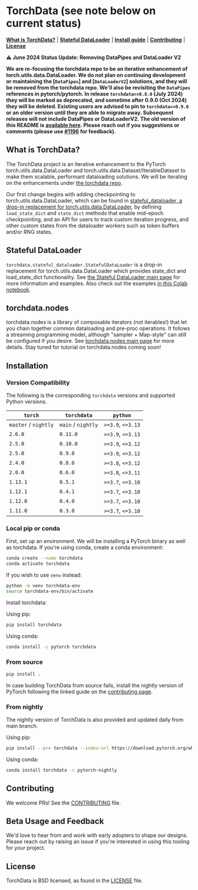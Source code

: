 # TorchData (see note below on current status)

[**What is TorchData?**](#what-is-torchdata) | [**Stateful DataLoader**](#stateful-dataloader) |
[**Install guide**](#installation) | [**Contributing**](#contributing) | [**License**](#license)

**:warning: June 2024 Status Update: Removing DataPipes and DataLoader V2**

**We are re-focusing the torchdata repo to be an iterative enhancement of torch.utils.data.DataLoader. We do not plan on
continuing development or maintaining the [`DataPipes`] and [`DataLoaderV2`] solutions, and they will be removed from
the torchdata repo. We'll also be revisiting the `DataPipes` references in pytorch/pytorch. In release
`torchdata==0.8.0` (July 2024) they will be marked as deprecated, and sometime after 0.9.0 (Oct 2024) they will be
deleted. Existing users are advised to pin to `torchdata==0.9.0` or an older version until they are able to migrate
away. Subsequent releases will not include DataPipes or DataLoaderV2. The old version of this README is
[available here](https://github.com/pytorch/data/blob/v0.7.1/README.md). Please reach out if you suggestions or comments
(please use [#1196](https://github.com/pytorch/data/issues/1196) for feedback).**

##

## What is TorchData?

The TorchData project is an iterative enhancement to the PyTorch torch.utils.data.DataLoader and
torch.utils.data.Dataset/IterableDataset to make them scalable, performant dataloading solutions. We will be iterating
on the enhancements under [the torchdata repo](torchdata).

Our first change begins with adding checkpointing to torch.utils.data.DataLoader, which can be found in
[stateful_dataloader, a drop-in replacement for torch.utils.data.DataLoader](torchdata/stateful_dataloader), by defining
`load_state_dict` and `state_dict` methods that enable mid-epoch checkpointing, and an API for users to track custom
iteration progress, and other custom states from the dataloader workers such as token buffers and/or RNG states.

## Stateful DataLoader

`torchdata.stateful_dataloader.StatefulDataLoader` is a drop-in replacement for torch.utils.data.DataLoader which
provides state_dict and load_state_dict functionality. See
[the Stateful DataLoader main page](torchdata/stateful_dataloader) for more information and examples. Also check out the
examples
[in this Colab notebook](https://colab.research.google.com/drive/1tonoovEd7Tsi8EW8ZHXf0v3yHJGwZP8M?usp=sharing).

## torchdata.nodes

torchdata.nodes is a library of composable iterators (not iterables!) that let you chain together common dataloading and
pre-proc operations. It follows a streaming programming model, although "sampler + Map-style" can still be configured if
you desire. See [torchdata.nodes main page](torchdata/nodes) for more details. Stay tuned for tutorial on
torchdata.nodes coming soon!

## Installation

### Version Compatibility

The following is the corresponding `torchdata` versions and supported Python versions.

| `torch`              | `torchdata`        | `python`          |
| -------------------- | ------------------ | ----------------- |
| `master` / `nightly` | `main` / `nightly` | `>=3.9`, `<=3.13` |
| `2.6.0`              | `0.11.0`           | `>=3.9`, `<=3.13` |
| `2.5.0`              | `0.10.0`           | `>=3.9`, `<=3.12` |
| `2.5.0`              | `0.9.0`            | `>=3.9`, `<=3.12` |
| `2.4.0`              | `0.8.0`            | `>=3.8`, `<=3.12` |
| `2.0.0`              | `0.6.0`            | `>=3.8`, `<=3.11` |
| `1.13.1`             | `0.5.1`            | `>=3.7`, `<=3.10` |
| `1.12.1`             | `0.4.1`            | `>=3.7`, `<=3.10` |
| `1.12.0`             | `0.4.0`            | `>=3.7`, `<=3.10` |
| `1.11.0`             | `0.3.0`            | `>=3.7`, `<=3.10` |

### Local pip or conda

First, set up an environment. We will be installing a PyTorch binary as well as torchdata. If you're using conda, create
a conda environment:

```bash
conda create --name torchdata
conda activate torchdata
```

If you wish to use `venv` instead:

```bash
python -m venv torchdata-env
source torchdata-env/bin/activate
```

Install torchdata:

Using pip:

```bash
pip install torchdata
```

Using conda:

```bash
conda install -c pytorch torchdata
```

### From source

```bash
pip install .
```

In case building TorchData from source fails, install the nightly version of PyTorch following the linked guide on the
[contributing page](CONTRIBUTING.md#install-pytorch-nightly).

### From nightly

The nightly version of TorchData is also provided and updated daily from main branch.

Using pip:

```bash
pip install --pre torchdata --index-url https://download.pytorch.org/whl/nightly/cpu
```

Using conda:

```bash
conda install torchdata -c pytorch-nightly
```

## Contributing

We welcome PRs! See the [CONTRIBUTING](CONTRIBUTING.md) file.

## Beta Usage and Feedback

We'd love to hear from and work with early adopters to shape our designs. Please reach out by raising an issue if you're
interested in using this tooling for your project.

## License

TorchData is BSD licensed, as found in the [LICENSE](LICENSE) file.

